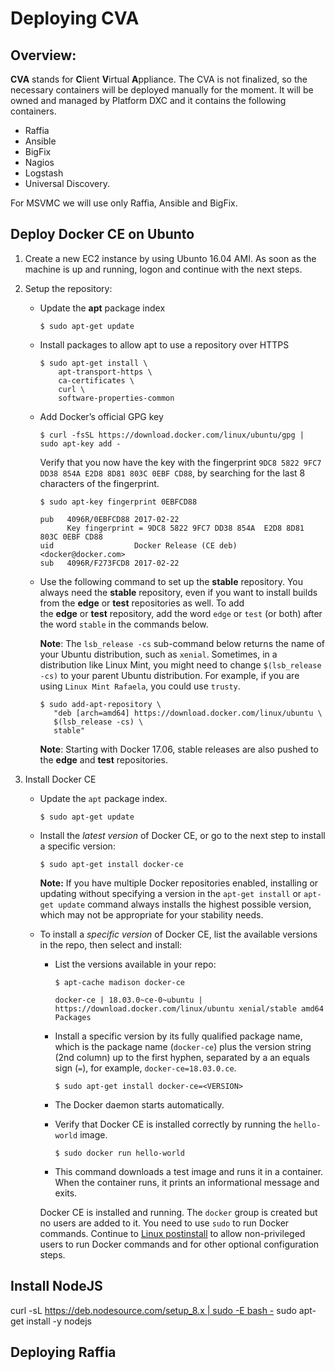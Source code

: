 # Deploying CVA 

## Overview:

**CVA** stands for **C**lient **V**irtual **A**ppliance. The CVA is not finalized, so the necessary containers will be deployed manually for the moment. It will be owned and managed by Platform DXC and it contains the following containers.

- Raffia
- Ansible
- BigFix
- Nagios
- Logstash
- Universal Discovery.

For MSVMC we will use only Raffia, Ansible and BigFix.

## Deploy Docker CE on Ubunto

1. Create a new EC2 instance by using Ubunto 16.04 AMI. As soon as the machine is up and running, logon and continue with the next steps.

2. Setup the repository:
   - Update the **apt** package index

     ```
     $ sudo apt-get update
     ```

   - Install packages to allow apt to use a repository over HTTPS

     ```
     $ sudo apt-get install \
         apt-transport-https \
         ca-certificates \
         curl \
         software-properties-common
     ```

   - Add Docker’s official GPG key 

     ```
     $ curl -fsSL https://download.docker.com/linux/ubuntu/gpg | sudo apt-key add -
     ```

     Verify that you now have the key with the fingerprint `9DC8 5822 9FC7 DD38 854A E2D8 8D81 803C 0EBF CD88`, by searching for the last 8 characters of the fingerprint. 

     ```
     $ sudo apt-key fingerprint 0EBFCD88
     
     pub   4096R/0EBFCD88 2017-02-22
           Key fingerprint = 9DC8 5822 9FC7 DD38 854A  E2D8 8D81 803C 0EBF CD88
     uid                  Docker Release (CE deb) <docker@docker.com>
     sub   4096R/F273FCD8 2017-02-22
     ```

   - Use the following command to set up the **stable** repository. You always need the **stable** repository, even if you want to install builds from the **edge** or **test** repositories as well. To add the **edge** or **test** repository, add the word `edge` or `test` (or both) after the word `stable` in the commands below. 

     **Note**: The `lsb_release -cs` sub-command below returns the name of your Ubuntu distribution, such as `xenial`. Sometimes, in a distribution like Linux Mint, you might need to change `$(lsb_release -cs)` to your parent Ubuntu distribution. For example, if you are using `Linux Mint Rafaela`, you could use `trusty`. 

     ```
     $ sudo add-apt-repository \
        "deb [arch=amd64] https://download.docker.com/linux/ubuntu \
        $(lsb_release -cs) \
        stable"
     ```

     **Note**: Starting with Docker 17.06, stable releases are also pushed to the **edge** and **test** repositories. 

3. Install Docker CE

   - Update the `apt` package index. 

     ```
     $ sudo apt-get update
     ```

   - Install the *latest version* of Docker CE, or go to the next step to install a specific version: 

     ```
     $ sudo apt-get install docker-ce
     ```

     **Note:** If you have multiple Docker repositories enabled, installing or updating without specifying a version in the `apt-get install` or `apt-get update` command always installs the highest possible version, which may not be appropriate for your stability needs. 

   - To install a *specific version* of Docker CE, list the available versions in the repo, then select and install: 

     - List the versions available in your repo: 

       ```
       $ apt-cache madison docker-ce
       
       docker-ce | 18.03.0~ce-0~ubuntu | https://download.docker.com/linux/ubuntu xenial/stable amd64 Packages
       ```

     - Install a specific version by its fully qualified package name, which is the package name (`docker-ce`) plus the version string (2nd column) up to the first hyphen, separated by a an equals sign (`=`), for example, `docker-ce=18.03.0.ce`. 

       ```
       $ sudo apt-get install docker-ce=<VERSION>
       ```

     - The Docker daemon starts automatically. 

     - Verify that Docker CE is installed correctly by running the `hello-world` image. 

       ```
       $ sudo docker run hello-world
       ```

     - This command downloads a test image and runs it in a container. When the container runs, it prints an informational message and exits. 

       

     Docker CE is installed and running. The `docker` group is created but no users are added to it. You need to use `sudo` to run Docker commands. Continue to [Linux postinstall](https://docs.docker.com/install/linux/linux-postinstall/) to allow non-privileged users to run Docker commands and for other optional configuration steps. 

## Install NodeJS 

curl -sL https://deb.nodesource.com/setup_8.x | sudo -E bash -  sudo apt-get install -y nodejs

## Deploying Raffia
